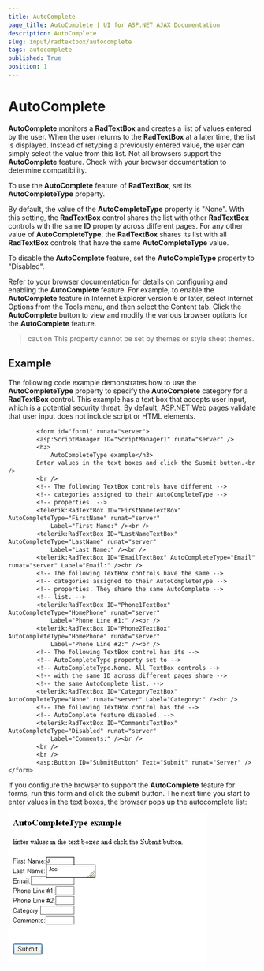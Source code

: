 ```yaml
---
title: AutoComplete
page_title: AutoComplete | UI for ASP.NET AJAX Documentation
description: AutoComplete
slug: input/radtextbox/autocomplete
tags: autocomplete
published: True
position: 1
---
```


# AutoComplete



__AutoComplete__ monitors a __RadTextBox__ and creates a list of values entered by the user. When the user returns to the __RadTextBox__ at a later time, the list is displayed. Instead of retyping a previously entered value, the user can simply select the value from this list. Not all browsers support the __AutoComplete__ feature. Check with your browser documentation to determine compatibility.

To use the __AutoComplete__ feature of __RadTextBox__, set its __AutoCompleteType__ property.

By default, the value of the __AutoCompleteType__ property is "None". With this setting, the __RadTextBox__ control shares the list with other __RadTextBox__ controls with the same __ID__ property across different pages. For any other value of __AutoCompleteType__, the __RadTextBox__ shares its list with all __RadTextBox__ controls that have the same __AutoCompleteType__ value.

To disable the __AutoComplete__ feature, set the __AutoCompleType__ property to "Disabled".

Refer to your browser documentation for details on configuring and enabling the __AutoComplete__ feature. For example, to enable the __AutoComplete__ feature in Internet Explorer version 6 or later, select Internet Options from the Tools menu, and then select the Content tab. Click the __AutoComplete__ button to view and modify the various browser options for the __AutoComplete__ feature.

>caution This property cannot be set by themes or style sheet themes.
>


## Example

The following code example demonstrates how to use the __AutoCompleteType__ property to specify the __AutoComplete__ category for a __RadTextBox__ control. This example has a text box that accepts user input, which is a potential security threat. By default, ASP.NET Web pages validate that user input does not include script or HTML elements.

````ASPNET
	    <form id="form1" runat="server">
	    <asp:ScriptManager ID="ScriptManager1" runat="server" />
	    <h3>
	        AutoCompleteType example</h3>
	    Enter values in the text boxes and click the Submit button.<br />
	    <br />
	    <!-- The following TextBox controls have different -->
	    <!-- categories assigned to their AutoCompleteType -->
	    <!-- properties. -->
	    <telerik:RadTextBox ID="FirstNameTextBox" AutoCompleteType="FirstName" runat="server"
	        Label="First Name:" /><br />
	    <telerik:RadTextBox ID="LastNameTextBox" AutoCompleteType="LastName" runat="server"
	        Label="Last Name:" /><br />
	    <telerik:RadTextBox ID="EmailTextBox" AutoCompleteType="Email" runat="server" Label="Email:" /><br />
	    <!-- The following TextBox controls have the same -->
	    <!-- categories assigned to their AutoCompleteType -->
	    <!-- properties. They share the same AutoComplete -->
	    <!-- list. -->
	    <telerik:RadTextBox ID="Phone1TextBox" AutoCompleteType="HomePhone" runat="server"
	        Label="Phone Line #1:" /><br />
	    <telerik:RadTextBox ID="Phone2TextBox" AutoCompleteType="HomePhone" runat="server"
	        Label="Phone Line #2:" /><br />
	    <!-- The following TextBox control has its -->
	    <!-- AutoCompleteType property set to -->
	    <!-- AutoCompleteType.None. All TextBox controls -->
	    <!-- with the same ID across different pages share -->
	    <!-- the same AutoComplete list. -->
	    <telerik:RadTextBox ID="CategoryTextBox" AutoCompleteType="None" runat="server" Label="Category:" /><br />
	    <!-- The following TextBox control has the -->
	    <!-- AutoComplete feature disabled. -->
	    <telerik:RadTextBox ID="CommentsTextBox" AutoCompleteType="Disabled" runat="server"
	        Label="Comments:" /><br />
	    <br />
	    <br />
	    <asp:Button ID="SubmitButton" Text="Submit" runat="Server" /></form>
````



If you configure the browser to support the __AutoComplete__ feature for forms, run this form and click the submit button. The next time you start to enter values in the text boxes, the browser pops up the autocomplete list:

![AutoComplete](images/AutoComplete.png)
